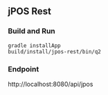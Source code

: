## jPOS Rest

### Build and Run
````
gradle installApp
build/install/jpos-rest/bin/q2
````

### Endpoint
http://localhost:8080/api/jpos
